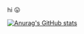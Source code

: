 hi 😛  
  
[![Anurag's GitHub stats](https://github-readme-stats.vercel.app/api?username=l0st-idi0t&show_icons=true&theme=github_dark)](https://github.com/anuraghazra/github-readme-stats)

<!---
l0st-idi0t/l0st-idi0t is a ✨ special ✨ repository because its `README.md` (this file) appears on your GitHub profile.
You can click the Preview link to take a look at your changes.
--->
